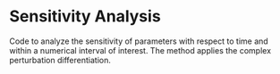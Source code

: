 # Sensitivity Analysis
 Code to analyze the sensitivity of parameters with respect to time and within a numerical interval of interest. The method applies the complex perturbation differentiation.
